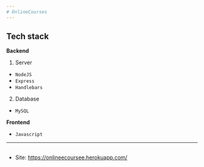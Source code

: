 ```yaml
---
# OnlineCourses
---
```


## Tech stack

**Backend**

1. Server

- `NodeJS`
- `Express`
- `Handlebars`

2. Database

- `MySQL`

**Frontend**

- `Javascript`

---

##

- Site: https://onlineecoursee.herokuapp.com/
